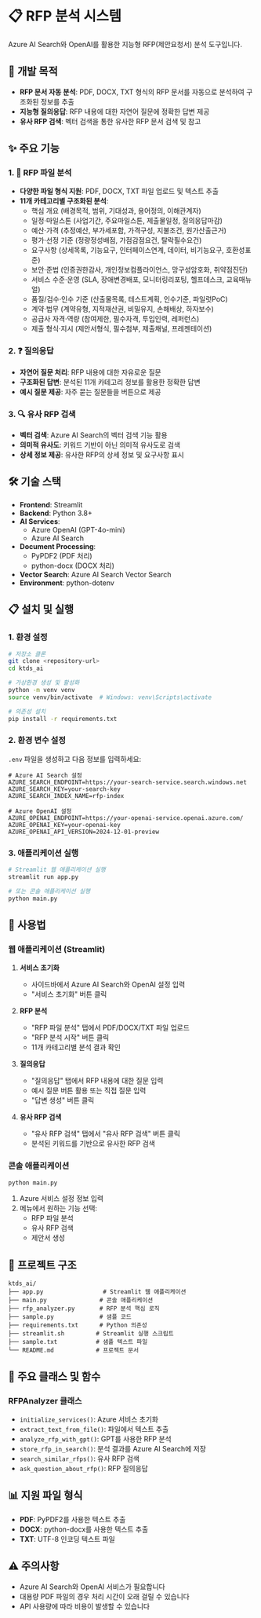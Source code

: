 # 📋 RFP 분석 시스템

Azure AI Search와 OpenAI를 활용한 지능형 RFP(제안요청서) 분석 도구입니다.

## 🎯 개발 목적

- **RFP 문서 자동 분석**: PDF, DOCX, TXT 형식의 RFP 문서를 자동으로 분석하여 구조화된 정보를 추출
- **지능형 질의응답**: RFP 내용에 대한 자연어 질문에 정확한 답변 제공
- **유사 RFP 검색**: 벡터 검색을 통한 유사한 RFP 문서 검색 및 참고

## ✨ 주요 기능

### 1. 📄 RFP 파일 분석
- **다양한 파일 형식 지원**: PDF, DOCX, TXT 파일 업로드 및 텍스트 추출
- **11개 카테고리별 구조화된 분석**:
  - 핵심 개요 (배경목적, 범위, 기대성과, 용어정의, 이해관계자)
  - 일정·마일스톤 (사업기간, 주요마일스톤, 제출물일정, 질의응답마감)
  - 예산·가격 (추정예산, 부가세포함, 가격구성, 지불조건, 원가산출근거)
  - 평가·선정 기준 (정량정성배점, 가점감점요건, 탈락필수요건)
  - 요구사항 (상세목록, 기능요구, 인터페이스연계, 데이터, 비기능요구, 호환성표준)
  - 보안·준법 (인증권한감사, 개인정보컴플라이언스, 망구성암호화, 취약점진단)
  - 서비스 수준·운영 (SLA, 장애변경배포, 모니터링리포팅, 헬프데스크, 교육매뉴얼)
  - 품질/검수·인수 기준 (산출물목록, 테스트계획, 인수기준, 파일럿PoC)
  - 계약·법무 (계약유형, 지적재산권, 비밀유지, 손해배상, 하자보수)
  - 공급사 자격·역량 (참여제한, 필수자격, 투입인력, 레퍼런스)
  - 제출 형식·지시 (제안서형식, 필수첨부, 제출채널, 프레젠테이션)

### 2. ❓ 질의응답
- **자연어 질문 처리**: RFP 내용에 대한 자유로운 질문
- **구조화된 답변**: 분석된 11개 카테고리 정보를 활용한 정확한 답변
- **예시 질문 제공**: 자주 묻는 질문들을 버튼으로 제공

### 3. 🔍 유사 RFP 검색
- **벡터 검색**: Azure AI Search의 벡터 검색 기능 활용
- **의미적 유사도**: 키워드 기반이 아닌 의미적 유사도로 검색
- **상세 정보 제공**: 유사한 RFP의 상세 정보 및 요구사항 표시

## 🛠️ 기술 스택

- **Frontend**: Streamlit
- **Backend**: Python 3.8+
- **AI Services**: 
  - Azure OpenAI (GPT-4o-mini)
  - Azure AI Search
- **Document Processing**: 
  - PyPDF2 (PDF 처리)
  - python-docx (DOCX 처리)
- **Vector Search**: Azure AI Search Vector Search
- **Environment**: python-dotenv

## 📋 설치 및 실행

### 1. 환경 설정

```bash
# 저장소 클론
git clone <repository-url>
cd ktds_ai

# 가상환경 생성 및 활성화
python -m venv venv
source venv/bin/activate  # Windows: venv\Scripts\activate

# 의존성 설치
pip install -r requirements.txt
```

### 2. 환경 변수 설정

`.env` 파일을 생성하고 다음 정보를 입력하세요:

```env
# Azure AI Search 설정
AZURE_SEARCH_ENDPOINT=https://your-search-service.search.windows.net
AZURE_SEARCH_KEY=your-search-key
AZURE_SEARCH_INDEX_NAME=rfp-index

# Azure OpenAI 설정
AZURE_OPENAI_ENDPOINT=https://your-openai-service.openai.azure.com/
AZURE_OPENAI_KEY=your-openai-key
AZURE_OPENAI_API_VERSION=2024-12-01-preview
```

### 3. 애플리케이션 실행

```bash
# Streamlit 웹 애플리케이션 실행
streamlit run app.py

# 또는 콘솔 애플리케이션 실행
python main.py
```

## 🚀 사용법

### 웹 애플리케이션 (Streamlit)

1. **서비스 초기화**
   - 사이드바에서 Azure AI Search와 OpenAI 설정 입력
   - "서비스 초기화" 버튼 클릭

2. **RFP 분석**
   - "RFP 파일 분석" 탭에서 PDF/DOCX/TXT 파일 업로드
   - "RFP 분석 시작" 버튼 클릭
   - 11개 카테고리별 분석 결과 확인

3. **질의응답**
   - "질의응답" 탭에서 RFP 내용에 대한 질문 입력
   - 예시 질문 버튼 활용 또는 직접 질문 입력
   - "답변 생성" 버튼 클릭

4. **유사 RFP 검색**
   - "유사 RFP 검색" 탭에서 "유사 RFP 검색" 버튼 클릭
   - 분석된 키워드를 기반으로 유사한 RFP 검색

### 콘솔 애플리케이션

```bash
python main.py
```

1. Azure 서비스 설정 정보 입력
2. 메뉴에서 원하는 기능 선택:
   - RFP 파일 분석
   - 유사 RFP 검색
   - 제안서 생성

## 📁 프로젝트 구조

```
ktds_ai/
├── app.py                 # Streamlit 웹 애플리케이션
├── main.py               # 콘솔 애플리케이션
├── rfp_analyzer.py       # RFP 분석 핵심 로직
├── sample.py             # 샘플 코드
├── requirements.txt      # Python 의존성
├── streamlit.sh         # Streamlit 실행 스크립트
├── sample.txt           # 샘플 텍스트 파일
└── README.md            # 프로젝트 문서
```

## 🔧 주요 클래스 및 함수

### RFPAnalyzer 클래스

- `initialize_services()`: Azure 서비스 초기화
- `extract_text_from_file()`: 파일에서 텍스트 추출
- `analyze_rfp_with_gpt()`: GPT를 사용한 RFP 분석
- `store_rfp_in_search()`: 분석 결과를 Azure AI Search에 저장
- `search_similar_rfps()`: 유사 RFP 검색
- `ask_question_about_rfp()`: RFP 질의응답

## 📊 지원 파일 형식

- **PDF**: PyPDF2를 사용한 텍스트 추출
- **DOCX**: python-docx를 사용한 텍스트 추출
- **TXT**: UTF-8 인코딩 텍스트 파일

## ⚠️ 주의사항

- Azure AI Search와 OpenAI 서비스가 필요합니다
- 대용량 PDF 파일의 경우 처리 시간이 오래 걸릴 수 있습니다
- API 사용량에 따라 비용이 발생할 수 있습니다

